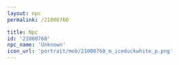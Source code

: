 ```yaml
---
layout: npc
permalink: /21000760

title: Npc
id: '21000760'
npc_name: 'Unknown'
icon_url: 'portrait/mob/21000760_m_iceduckwhite_p.png'
---
```

